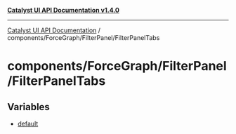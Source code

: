[**Catalyst UI API Documentation v1.4.0**](../../../../README.md)

---

[Catalyst UI API Documentation](../../../../README.md) / components/ForceGraph/FilterPanel/FilterPanelTabs

# components/ForceGraph/FilterPanel/FilterPanelTabs

## Variables

- [default](variables/default.md)
